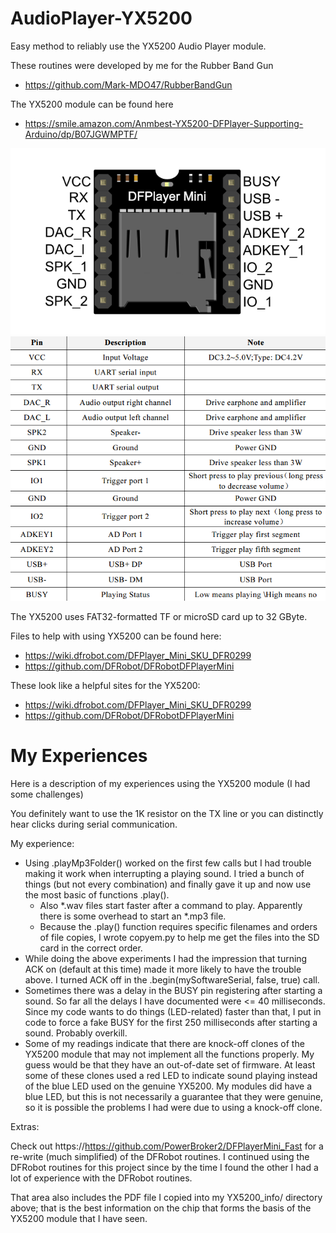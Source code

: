 # AudioPlayer-YX5200
Easy method to reliably use the YX5200 Audio Player module.

These routines were developed by me for the Rubber Band Gun
* https://github.com/Mark-MDO47/RubberBandGun

The YX5200 module can be found here
* https://smile.amazon.com/Anmbest-YX5200-DFPlayer-Supporting-Arduino/dp/B07JGWMPTF/

![alt text](https://github.com/Mark-MDO47/RubberBandGun/blob/master/PartsInfo/YX5200_MP3player.png "Top view pin arrangement on YX5200 module")
![alt text](https://github.com/Mark-MDO47/RubberBandGun/blob/master/PartsInfo/YX5200_MP3player_pinouts.png "Description of pins on YX5200 module")

The YX5200 uses FAT32-formatted TF or microSD card up to 32 GByte.

Files to help with using YX5200 can be found here:
* https://wiki.dfrobot.com/DFPlayer_Mini_SKU_DFR0299
* https://github.com/DFRobot/DFRobotDFPlayerMini

These look like a helpful sites for the YX5200:
* https://wiki.dfrobot.com/DFPlayer_Mini_SKU_DFR0299
* https://github.com/DFRobot/DFRobotDFPlayerMini

# My Experiences

Here is a description of my experiences using the YX5200 module (I had some challenges)

You definitely want to use the 1K resistor on the TX line or you can distinctly hear clicks during serial communication.

My experience:
- Using .playMp3Folder() worked on the first few calls but I had trouble making it work when interrupting a playing sound. I tried a bunch of things (but not every combination) and finally gave it up and now use the most basic of functions .play().
  - Also *.wav files start faster after a command to play. Apparently there is some overhead to start an *.mp3 file.
  - Because the .play() function requires specific filenames and orders of file copies, I wrote copyem.py to help me get the files into the SD card in the correct order.
- While doing the above experiments I had the impression that turning ACK on (default at this time) made it more likely to have the trouble above. I turned ACK off in the .begin(mySoftwareSerial, false, true) call.
- Sometimes there was a delay in the BUSY pin registering after starting a sound. So far all the delays I have documented were <= 40 milliseconds. Since my code wants to do things (LED-related) faster than that, I put in code to force a fake BUSY for the first 250 milliseconds after starting a sound. Probably overkill.
- Some of my readings indicate that there are knock-off clones of the YX5200 module that may not implement all the functions properly. My guess would be that they have an out-of-date set of firmware. At least some of these clones used a red LED to indicate sound playing instead of the blue LED used on the genuine YX5200. My modules did have a blue LED, but this is not necessarily a guarantee that they were genuine, so it is possible the problems I had were due to using a knock-off clone.

Extras:

Check out https://https://github.com/PowerBroker2/DFPlayerMini_Fast for a re-write (much simplified) of the DFRobot routines. I continued using the DFRobot routines for this project since by the time I found the other I had a lot of experience with the DFRobot routines.

That area also includes the PDF file I copied into my YX5200_info/ directory above; that is the best information on the chip that forms the basis of the YX5200 module that I have seen.


